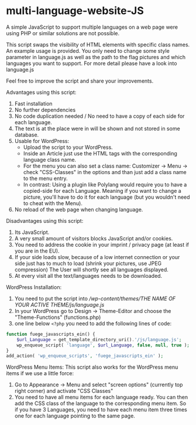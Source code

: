 # multi-language-website-JS
A simple JavaScript to support multiple languages on a web page were using PHP or similar solutions are not possible.

This script swaps the visibility of HTML elements with specific class names. An example usage is provided.
You only need to change some style parameter in language.js as well as the path to the flag pictures and which languages you want to support.
For more detail please have a look into language.js

Feel free to improve the script and share your improvements.

Advantages using this script:
1. Fast installation
2. No further dependencies
3. No code duplication needed / No need to have a copy of each side for each language.
4. The text is at the place were in will be shown and not stored in some database.
5. Usable for WordPress:
   * Upload the script to your WordPress.
   * Inside an Article just use the HTML tags with the corresponding language class name.
   * For the menu you can also set a class name: Customizer -> Menu -> check "CSS-Classes" in the options and than just add a class name to the menu entry.
   * In contrast: Using a plugin like Polylang would require you to have a copied-side for each Language. Meaning if you want to change a picture, you'll have to do it for each language (but you wouldn't need to cheat with the Menu).
6. No reload of the web page when changing language.

Disadvantages using this script:
1. Its JavaScript.
2. A very small amount of visitors blocks JavaScript and/or cookies.
3. You need to address the cookie in your imprint / privacy page (at least if you are in the EU).
4. If your side loads slow, because of a low internet connection or your side just has to much to load (shrink your pictures, use JPEG compression)
   The User will shortly see all languages displayed.
5. At every visit all the text/languages needs to be downloaded.

WordPress Installation:
1. You need to put the script into */wp-content/themes/THE NAME OF YOUR ACTIVE THEME/js/language.js*
2. In your WordPress go to Design -> Theme-Editor and choose the "Theme-Functions" (functions.php)
3. one line below `<?php` you need to add the following lines of code:
```php
function fuege_javascripts_ein() {
    $url_Language = get_template_directory_uri().'/js/language.js';
    wp_enqueue_script( 'language', $url_Language, false, null, true );
}
add_action( 'wp_enqueue_scripts', 'fuege_javascripts_ein' );
```

WordPress Menu Items:
This script also works for the WordPress menu items if we use a little force:
1. Go to Appearance -> Menu and select "screen options" (currently top right corner) and activate "CSS Classes"
2. You need to have all menu items for each language ready. You can then add the CSS class of the language to the corresponding menu item. So if you have 3 Languages, you need to have each menu item three times one for each language pointing to the same page.


